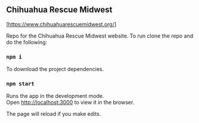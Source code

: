 

## Chihuahua Rescue Midwest

[https://www.chihuahuarescuemidwest.org/]

Repo for the Chihuahua Rescue Midwest website. To run clone the repo and do the following:

### `npm i`

To download the project dependencies. 

### `npm start`

Runs the app in the development mode.<br>
Open [http://localhost:3000](http://localhost:3000) to view it in the browser.

The page will reload if you make edits.<br>

